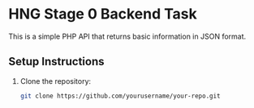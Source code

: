# HNG Stage 0 Backend Task

This is a simple PHP API that returns basic information in JSON format.

## Setup Instructions
1. Clone the repository:
   ```bash
   git clone https://github.com/yourusername/your-repo.git